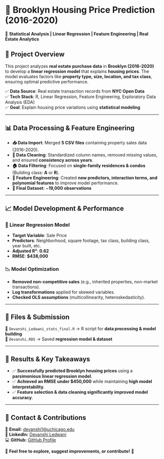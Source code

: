 # 🏡 Brooklyn Housing Price Prediction (2016-2020)
📍 **Statistical Analysis | Linear Regression | Feature Engineering | Real Estate Analytics**

## 📌 Project Overview  
This project analyzes **real estate purchase data** in **Brooklyn (2016-2020)** to develop a **linear regression model** that explains **housing prices**. The model evaluates factors like **property type, size, location, and tax class**, ensuring optimal predictive performance.

✅ **Data Source**: Real estate transaction records from **NYC Open Data**  
✅ **Tech Stack**: R, Linear Regression, Feature Engineering, Exploratory Data Analysis (EDA)  
✅ **Goal**: Explain housing price variations using **statistical modeling**  

---

## 📊 Data Processing & Feature Engineering  
- **📥 Data Import**: Merged **5 CSV files** containing property sales data (2016-2020).  
- **🧹 Data Cleaning**: Standardized column names, removed missing values, and ensured **consistency across years**.  
- **🏠 Data Filtering**: Focused on **single-family residences & condos** (Building class: **A** or **R**).  
- **📐 Feature Engineering**: Created **new predictors, interaction terms, and polynomial features** to improve model performance.  
- **🚀 Final Dataset**: ~**19,000 observations**  

---

## 📈 Model Development & Performance  
### 📌 Linear Regression Model
- **Target Variable**: Sale Price  
- **Predictors**: Neighborhood, square footage, tax class, building class, year built, etc.  
- **Adjusted R²**: **0.62**  
- **RMSE**: **$438,000**  

### 📉 Model Optimization  
- **Removed non-competitive sales** (e.g., inherited properties, non-market transactions).  
- **Log transformations** applied for skewed variables.  
- **Checked OLS assumptions** (multicollinearity, heteroskedasticity).  

---

## 📂 Files & Submission  
📄 `Devanshi_Ledwani_stats_final.R` → R script for **data processing & model building**  
📂 `Devanshi.RDS` → Saved **regression model & dataset**  

---

## 📌 Results & Key Takeaways  
- ✅ **Successfully predicted Brooklyn housing prices** using a **parsimonious linear regression model**.  
- ✅ **Achieved an RMSE under $450,000** while maintaining **high model interpretability**.  
- ✅ **Feature selection & data cleaning significantly improved model accuracy**.  

---

## 📩 Contact & Contributions  
📧 **Email:** devanshi1@uchicago.edu  
🔗 **LinkedIn:** [Devanshi Ledwani](https://linkedin.com/in/devanshi-ledwani)  
💻 **GitHub:** [GitHub Profile](https://github.com/devanshi25112001)  

🚀 **Feel free to explore, suggest improvements, or contribute!** 🎯  

